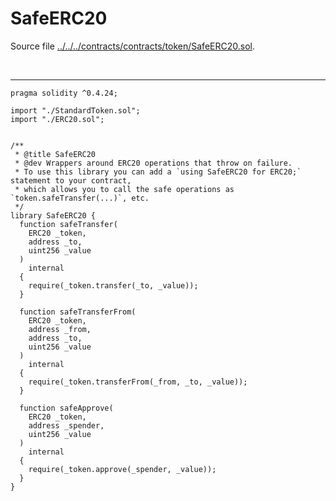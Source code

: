 # SafeERC20

Source file [../../../contracts/contracts/token/SafeERC20.sol](../../../contracts/contracts/token/SafeERC20.sol).

<br />

<hr />

```solidity
pragma solidity ^0.4.24;

import "./StandardToken.sol";
import "./ERC20.sol";


/**
 * @title SafeERC20
 * @dev Wrappers around ERC20 operations that throw on failure.
 * To use this library you can add a `using SafeERC20 for ERC20;` statement to your contract,
 * which allows you to call the safe operations as `token.safeTransfer(...)`, etc.
 */
library SafeERC20 {
  function safeTransfer(
    ERC20 _token,
    address _to,
    uint256 _value
  )
    internal
  {
    require(_token.transfer(_to, _value));
  }

  function safeTransferFrom(
    ERC20 _token,
    address _from,
    address _to,
    uint256 _value
  )
    internal
  {
    require(_token.transferFrom(_from, _to, _value));
  }

  function safeApprove(
    ERC20 _token,
    address _spender,
    uint256 _value
  )
    internal
  {
    require(_token.approve(_spender, _value));
  }
}

```

